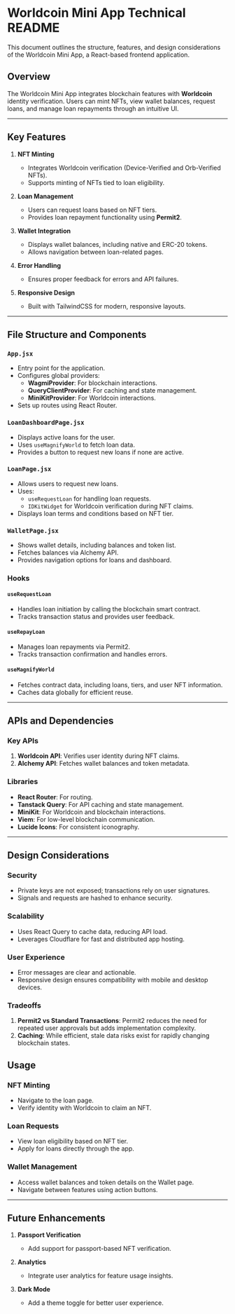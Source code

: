 # Worldcoin Mini App Technical README

This document outlines the structure, features, and design considerations of the Worldcoin Mini App, a React-based frontend application.

## Overview

The Worldcoin Mini App integrates blockchain features with **Worldcoin** identity verification. Users can mint NFTs, view wallet balances, request loans, and manage loan repayments through an intuitive UI.

---

## Key Features

1. **NFT Minting**

   - Integrates Worldcoin verification (Device-Verified and Orb-Verified NFTs).
   - Supports minting of NFTs tied to loan eligibility.

2. **Loan Management**

   - Users can request loans based on NFT tiers.
   - Provides loan repayment functionality using **Permit2**.

3. **Wallet Integration**

   - Displays wallet balances, including native and ERC-20 tokens.
   - Allows navigation between loan-related pages.

4. **Error Handling**

   - Ensures proper feedback for errors and API failures.

5. **Responsive Design**
   - Built with TailwindCSS for modern, responsive layouts.

---

## File Structure and Components

### `App.jsx`

- Entry point for the application.
- Configures global providers:
  - **WagmiProvider**: For blockchain interactions.
  - **QueryClientProvider**: For caching and state management.
  - **MiniKitProvider**: For Worldcoin interactions.
- Sets up routes using React Router.

### `LoanDashboardPage.jsx`

- Displays active loans for the user.
- Uses `useMagnifyWorld` to fetch loan data.
- Provides a button to request new loans if none are active.

### `LoanPage.jsx`

- Allows users to request new loans.
- Uses:
  - `useRequestLoan` for handling loan requests.
  - `IDKitWidget` for Worldcoin verification during NFT claims.
- Displays loan terms and conditions based on NFT tier.

### `WalletPage.jsx`

- Shows wallet details, including balances and token list.
- Fetches balances via Alchemy API.
- Provides navigation options for loans and dashboard.

### Hooks

#### `useRequestLoan`

- Handles loan initiation by calling the blockchain smart contract.
- Tracks transaction status and provides user feedback.

#### `useRepayLoan`

- Manages loan repayments via Permit2.
- Tracks transaction confirmation and handles errors.

#### `useMagnifyWorld`

- Fetches contract data, including loans, tiers, and user NFT information.
- Caches data globally for efficient reuse.

---

## APIs and Dependencies

### Key APIs

1. **Worldcoin API**: Verifies user identity during NFT claims.
2. **Alchemy API**: Fetches wallet balances and token metadata.

### Libraries

- **React Router**: For routing.
- **Tanstack Query**: For API caching and state management.
- **MiniKit**: For Worldcoin and blockchain interactions.
- **Viem**: For low-level blockchain communication.
- **Lucide Icons**: For consistent iconography.

---

## Design Considerations

### Security

- Private keys are not exposed; transactions rely on user signatures.
- Signals and requests are hashed to enhance security.

### Scalability

- Uses React Query to cache data, reducing API load.
- Leverages Cloudflare for fast and distributed app hosting.

### User Experience

- Error messages are clear and actionable.
- Responsive design ensures compatibility with mobile and desktop devices.

### Tradeoffs

1. **Permit2 vs Standard Transactions**: Permit2 reduces the need for repeated user approvals but adds implementation complexity.
2. **Caching**: While efficient, stale data risks exist for rapidly changing blockchain states.

## Usage

### NFT Minting

- Navigate to the loan page.
- Verify identity with Worldcoin to claim an NFT.

### Loan Requests

- View loan eligibility based on NFT tier.
- Apply for loans directly through the app.

### Wallet Management

- Access wallet balances and token details on the Wallet page.
- Navigate between features using action buttons.

---

## Future Enhancements

1. **Passport Verification**

   - Add support for passport-based NFT verification.

2. **Analytics**

   - Integrate user analytics for feature usage insights.

3. **Dark Mode**
   - Add a theme toggle for better user experience.
